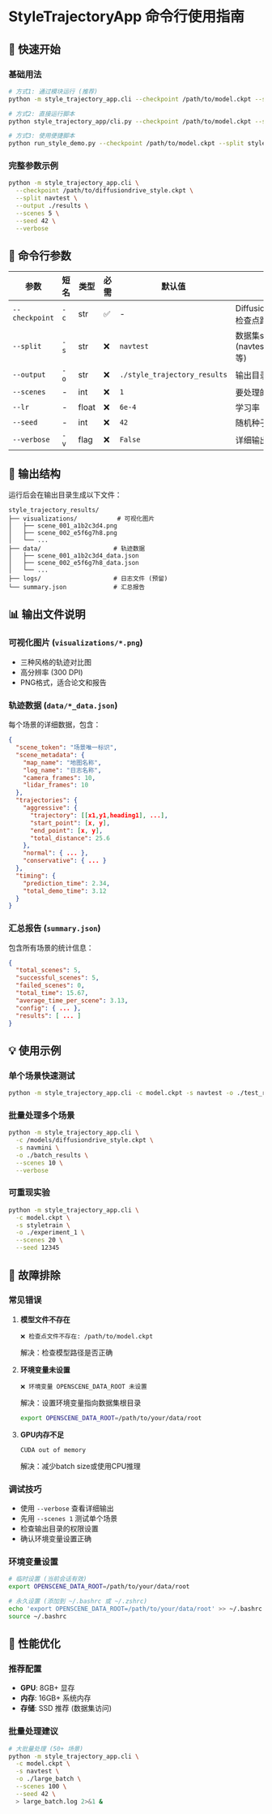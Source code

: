 # StyleTrajectoryApp 命令行使用指南

## 🚀 快速开始

### 基础用法
```bash
# 方式1: 通过模块运行 (推荐)
python -m style_trajectory_app.cli --checkpoint /path/to/model.ckpt --split navtest

# 方式2: 直接运行脚本
python style_trajectory_app/cli.py --checkpoint /path/to/model.ckpt --split navmini

# 方式3: 使用便捷脚本
python run_style_demo.py --checkpoint /path/to/model.ckpt --split styletrain
```

### 完整参数示例
```bash
python -m style_trajectory_app.cli \
  --checkpoint /path/to/diffusiondrive_style.ckpt \
  --split navtest \
  --output ./results \
  --scenes 5 \
  --seed 42 \
  --verbose
```

## 📝 命令行参数

| 参数 | 短名 | 类型 | 必需 | 默认值 | 说明 |
|------|------|------|------|--------|------|
| `--checkpoint` | `-c` | str | ✅ | - | DiffusionDrive-Style模型检查点路径 |
| `--split` | `-s` | str | ❌ | `navtest` | 数据集split名称 (navtest/navmini/styletrain等) |
| `--output` | `-o` | str | ❌ | `./style_trajectory_results` | 输出目录 |
| `--scenes` | - | int | ❌ | `1` | 要处理的场景数量 |
| `--lr` | - | float | ❌ | `6e-4` | 学习率 |
| `--seed` | - | int | ❌ | `42` | 随机种子 |
| `--verbose` | `-v` | flag | ❌ | `False` | 详细输出模式 |

## 📁 输出结构

运行后会在输出目录生成以下文件：

```
style_trajectory_results/
├── visualizations/           # 可视化图片
│   ├── scene_001_a1b2c3d4.png
│   ├── scene_002_e5f6g7h8.png
│   └── ...
├── data/                    # 轨迹数据
│   ├── scene_001_a1b2c3d4_data.json
│   ├── scene_002_e5f6g7h8_data.json
│   └── ...
├── logs/                    # 日志文件 (预留)
└── summary.json             # 汇总报告
```

## 📊 输出文件说明

### 可视化图片 (`visualizations/*.png`)
- 三种风格的轨迹对比图
- 高分辨率 (300 DPI)
- PNG格式，适合论文和报告

### 轨迹数据 (`data/*_data.json`)
每个场景的详细数据，包含：
```json
{
  "scene_token": "场景唯一标识",
  "scene_metadata": {
    "map_name": "地图名称",
    "log_name": "日志名称",
    "camera_frames": 10,
    "lidar_frames": 10
  },
  "trajectories": {
    "aggressive": {
      "trajectory": [[x1,y1,heading1], ...],
      "start_point": [x, y],
      "end_point": [x, y],
      "total_distance": 25.6
    },
    "normal": { ... },
    "conservative": { ... }
  },
  "timing": {
    "prediction_time": 2.34,
    "total_demo_time": 3.12
  }
}
```

### 汇总报告 (`summary.json`)
包含所有场景的统计信息：
```json
{
  "total_scenes": 5,
  "successful_scenes": 5,
  "failed_scenes": 0,
  "total_time": 15.67,
  "average_time_per_scene": 3.13,
  "config": { ... },
  "results": [ ... ]
}
```

## 💡 使用示例

### 单个场景快速测试
```bash
python -m style_trajectory_app.cli -c model.ckpt -s navtest -o ./test_run
```

### 批量处理多个场景
```bash
python -m style_trajectory_app.cli \
  -c /models/diffusiondrive_style.ckpt \
  -s navmini \
  -o ./batch_results \
  --scenes 10 \
  --verbose
```

### 可重现实验
```bash
python -m style_trajectory_app.cli \
  -c model.ckpt \
  -s styletrain \
  -o ./experiment_1 \
  --scenes 20 \
  --seed 12345
```

## 🔧 故障排除

### 常见错误
1. **模型文件不存在**
   ```
   ❌ 检查点文件不存在: /path/to/model.ckpt
   ```
   解决：检查模型路径是否正确

2. **环境变量未设置**
   ```
   ❌ 环境变量 OPENSCENE_DATA_ROOT 未设置
   ```
   解决：设置环境变量指向数据集根目录
   ```bash
   export OPENSCENE_DATA_ROOT=/path/to/your/data/root
   ```

3. **GPU内存不足**
   ```
   CUDA out of memory
   ```
   解决：减少batch size或使用CPU推理

### 调试技巧
- 使用 `--verbose` 查看详细输出
- 先用 `--scenes 1` 测试单个场景
- 检查输出目录的权限设置
- 确认环境变量设置正确

### 环境变量设置
```bash
# 临时设置 (当前会话有效)
export OPENSCENE_DATA_ROOT=/path/to/your/data/root

# 永久设置 (添加到 ~/.bashrc 或 ~/.zshrc)
echo 'export OPENSCENE_DATA_ROOT=/path/to/your/data/root' >> ~/.bashrc
source ~/.bashrc
```

## 🎯 性能优化

### 推荐配置
- **GPU**: 8GB+ 显存
- **内存**: 16GB+ 系统内存  
- **存储**: SSD 推荐 (数据集访问)

### 批量处理建议
```bash
# 大批量处理 (50+ 场景)
python -m style_trajectory_app.cli \
  -c model.ckpt \
  -s navtest \
  -o ./large_batch \
  --scenes 100 \
  --seed 42 \
  > large_batch.log 2>&1 &
```